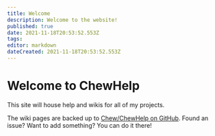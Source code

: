 ```yaml
---
title: Welcome
description: Welcome to the website!
published: true
date: 2021-11-18T20:53:52.553Z
tags: 
editor: markdown
dateCreated: 2021-11-18T20:53:52.553Z
---
```


# Welcome to ChewHelp

This site will house help and wikis for all of my projects.

The wiki pages are backed up to [Chew/ChewHelp on GitHub](https://github.com/Chew/ChewHelp). Found an issue? Want to add something? You can do it there!